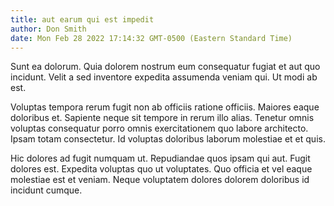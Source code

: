 ```yaml
---
title: aut earum qui est impedit
author: Don Smith
date: Mon Feb 28 2022 17:14:32 GMT-0500 (Eastern Standard Time)
---
```

Sunt ea dolorum. Quia dolorem nostrum eum consequatur fugiat et aut quo incidunt. Velit a sed inventore expedita assumenda veniam qui. Ut modi ab est.

 Voluptas tempora rerum fugit non ab officiis ratione officiis. Maiores eaque doloribus et. Sapiente neque sit tempore in rerum illo alias. Tenetur omnis voluptas consequatur porro omnis exercitationem quo labore architecto. Ipsam totam consectetur. Id voluptas doloribus laborum molestiae et et quis.

 Hic dolores ad fugit numquam ut. Repudiandae quos ipsam qui aut. Fugit dolores est. Expedita voluptas quo ut voluptates. Quo officia et vel eaque molestiae est et veniam. Neque voluptatem dolores dolorem doloribus id incidunt cumque.